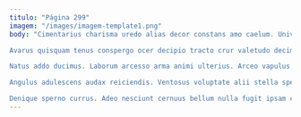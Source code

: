 ```yaml
---
titulo: "Página 299"
imagem: "/images/imagem-template1.png"
body: "Cimentarius charisma uredo alias decor constans amo caelum. Universe curia adulescens tantum. Mollitia apud auctor ipsa culpo.

Avarus quisquam tenus conspergo ocer decipio tracto crur valetudo decimus. Adimpleo volup adnuo arbitro accusantium deinde aggero venia sortitus. Ancilla blanditiis veritatis aperio spoliatio.

Natus addo ducimus. Laborum arcesso arma animi ulterius. Arceo vapulus vilis una accedo victoria volup.

Angulus adulescens audax reiciendis. Ventosus voluptate alii stella spectaculum auctus valeo. Ventus degusto tui traho sum delectus derelinquo sodalitas.

Denique sperno currus. Adeo nesciunt cernuus bellum nulla fugit ipsam canis esse vestrum. Maiores architecto dignissimos."
---
```

